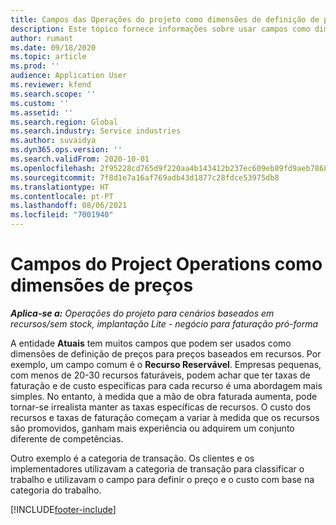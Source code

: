 ```yaml
---
title: Campos das Operações do projeto como dimensões de definição de preços
description: Este tópico fornece informações sobre usar campos como dimensões de preços no Dynamics 365 Project Operations.
author: rumant
ms.date: 09/18/2020
ms.topic: article
ms.prod: ''
audience: Application User
ms.reviewer: kfend
ms.search.scope: ''
ms.custom: ''
ms.assetid: ''
ms.search.region: Global
ms.search.industry: Service industries
ms.author: suvaidya
ms.dyn365.ops.version: ''
ms.search.validFrom: 2020-10-01
ms.openlocfilehash: 2f95228cd765d9f220aa4b143412b237ec609eb89fd9aeb786818af828dd3229
ms.sourcegitcommit: 7f8d1e7a16af769adb43d1877c28fdce53975db8
ms.translationtype: HT
ms.contentlocale: pt-PT
ms.lasthandoff: 08/06/2021
ms.locfileid: "7001940"
---
```

# <a name="project-operations-fields-as-pricing-dimensions"></a>Campos do Project Operations como dimensões de preços

_**Aplica-se a:** Operações do projeto para cenários baseados em recursos/sem stock, implantação Lite - negócio para faturação pró-forma_

A entidade **Atuais** tem muitos campos que podem ser usados como dimensões de definição de preços para preços baseados em recursos. Por exemplo, um campo comum é o **Recurso Reservável**. Empresas pequenas, com menos de 20-30 recursos faturáveis, podem achar que ter taxas de faturação e de custo específicas para cada recurso é uma abordagem mais simples. No entanto, à medida que a mão de obra faturada aumenta, pode tornar-se irrealista manter as taxas específicas de recursos. O custo dos recursos e taxas de faturação começam a variar à medida que os recursos são promovidos, ganham mais experiência ou adquirem um conjunto diferente de competências. 

Outro exemplo é a categoria de transação. Os clientes e os implementadores utilizavam a categoria de transação para classificar o trabalho e utilizavam o campo para definir o preço e o custo com base na categoria do trabalho.


[!INCLUDE[footer-include](../includes/footer-banner.md)]